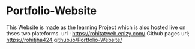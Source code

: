 # Portfolio-Website
This Website is made as the learning Project which is also hosted live on thses two plateforms.
url : https://rohitatweb.epizy.com/
Github pages url; https://rohitjha424.github.io/Portfolio-Website/

